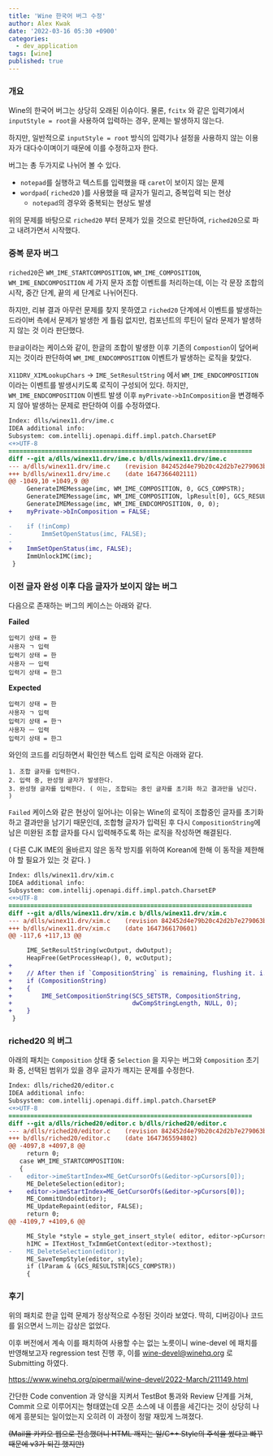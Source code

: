 ```yaml
---
title: 'Wine 한국어 버그 수정'
author: Alex Kwak
date: '2022-03-16 05:30 +0900'
categories:
  - dev_application
tags: [wine]
published: true
---
```

### 개요

Wine의 한국어 버그는 상당히 오래된 이슈이다. 물론, `fcitx` 와 같은 입력기에서 `inputStyle = root`을 사용하여 입력하는 경우, 문제는
발생하지 않는다.

하지만, 일반적으로 `inputStyle = root` 방식의 입력기나 설정을 사용하지 않는 이용자가 대다수이며이기 때문에 이를 수정하고자 한다.

버그는 총 두가지로 나뉘어 볼 수 있다.
- `notepad`를 실행하고 텍스트를 입력했을 때 `caret`이 보이지 않는 문제
- `wordpad`( `riched20` )를 사용했을 때 글자가 밀리고, 중복입력 되는 현상
  - `notepad`의 경우와 중복되는 현상도 발생

위의 문제를 바탕으로 `riched20` 부터 문제가 있을 것으로 판단하여, `riched20`으로 파고 내려가면서 시작했다.

### 중복 문자 버그

`riched20`은 `WM_IME_STARTCOMPOSITION`, `WM_IME_COMPOSITION`, `WM_IME_ENDCOMPOSITION` 세 가지 문자 조합 이벤트를 처리하는데,
이는 각 문장 조합의 시작, 중간 단계, 끝의 세 단계로 나뉘어진다.

하지만, 리뷰 결과 아무런 문제를 찾지 못하였고 `riched20` 단계에서 이벤트를 발생하는 드라이버 측에서 문제가 발생한 게 틀림 없지만,
컴포넌트의 루틴이 달라 문제가 발생하지 않는 것 이라 판단했다.

`한글글`이라는 케이스와 같이, 한글의 조합이 발생한 이후 기존의 `Compostion`이 덮어써지는 것이라 판단하여 `WM_IME_ENDCOMPOSITION`
이벤트가 발생하는 로직을 찾았다.

`X11DRV_XIMLookupChars` -> `IME_SetResultString` 에서 `WM_IME_ENDCOMPOSITION` 이라는 이벤트를 발생시키도록 로직이 구성되어
있다. 하지만, `WM_IME_ENDCOMPOSITION` 이벤트 발생 이후 `myPrivate->bInComposition`을 변경해주지 않아 발생하는 문제로 판단하여
이를 수정하였다.

```diff
Index: dlls/winex11.drv/ime.c
IDEA additional info:
Subsystem: com.intellij.openapi.diff.impl.patch.CharsetEP
<+>UTF-8
===================================================================
diff --git a/dlls/winex11.drv/ime.c b/dlls/winex11.drv/ime.c
--- a/dlls/winex11.drv/ime.c	(revision 842452d4e79b20c42d2b7e279063b2feabeb31de)
+++ b/dlls/winex11.drv/ime.c	(date 1647366402111)
@@ -1049,10 +1049,9 @@
     GenerateIMEMessage(imc, WM_IME_COMPOSITION, 0, GCS_COMPSTR);
     GenerateIMEMessage(imc, WM_IME_COMPOSITION, lpResult[0], GCS_RESULTSTR|GCS_RESULTCLAUSE);
     GenerateIMEMessage(imc, WM_IME_ENDCOMPOSITION, 0, 0);
+    myPrivate->bInComposition = FALSE;

-    if (!inComp)
-        ImmSetOpenStatus(imc, FALSE);
-
+    ImmSetOpenStatus(imc, FALSE);
     ImmUnlockIMC(imc);
 }
```

### 이전 글자 완성 이후 다음 글자가 보이지 않는 버그

다음으로 존재하는 버그의 케이스는 아래와 같다.

**Failed**
```text
입력기 상태 = 한
사용자 ㄱ 입력
입력기 상태 = 한
사용자 ㅡ 입력
입력기 상태 = 한그
```

**Expected**
```text
입력기 상태 = 한
사용자 ㄱ 입력
입력기 상태 = 한ㄱ
사용자 ㅡ 입력
입력기 상태 = 한그
```

와인의 코드를 리딩하면서 확인한 텍스트 입력 로직은 아래와 같다.
```text
1. 조합 글자를 입력한다.
2. 입력 중, 완성형 글자가 발생한다.
3. 완성형 글자를 입력한다. ( 이는, 조합되는 중인 글자를 초기화 하고 결과만을 남긴다. )
```

`Failed` 케이스와 같은 현상이 일어나는 이유는 Wine의 로직이 조합중인 글자를 초기화 하고 결과만을 남기기 때문인데, 조합형 글자가 입력된
후 다시 `CompositionString`에 남은 미완된 조합 글자를 다시 입력해주도록 하는 로직을 작성하면 해결된다.

( 다른 CJK IME의 올바르지 않은 동작 방지를 위하여 Korean에 한해 이 동작을 제한해야 할 필요가 있는 것 같다. )

```diff
Index: dlls/winex11.drv/xim.c
IDEA additional info:
Subsystem: com.intellij.openapi.diff.impl.patch.CharsetEP
<+>UTF-8
===================================================================
diff --git a/dlls/winex11.drv/xim.c b/dlls/winex11.drv/xim.c
--- a/dlls/winex11.drv/xim.c	(revision 842452d4e79b20c42d2b7e279063b2feabeb31de)
+++ b/dlls/winex11.drv/xim.c	(date 1647366170601)
@@ -117,6 +117,13 @@

     IME_SetResultString(wcOutput, dwOutput);
     HeapFree(GetProcessHeap(), 0, wcOutput);
+
+    // After then if `CompositionString` is remaining, flushing it. i.e., Korean
+    if (CompositionString)
+    {
+        IME_SetCompositionString(SCS_SETSTR, CompositionString,
+                                 dwCompStringLength, NULL, 0);
+    }
 }
 ```

### riched20 의 버그

아래의 패치는 `Composition` 상태 중 `Selection` 을 지우는 버그와 `Composition` 초기화 중, 선택된 범위가 있을 경우 글자가 깨지는 문제를 수정한다.

```diff
Index: dlls/riched20/editor.c
IDEA additional info:
Subsystem: com.intellij.openapi.diff.impl.patch.CharsetEP
<+>UTF-8
===================================================================
diff --git a/dlls/riched20/editor.c b/dlls/riched20/editor.c
--- a/dlls/riched20/editor.c	(revision 842452d4e79b20c42d2b7e279063b2feabeb31de)
+++ b/dlls/riched20/editor.c	(date 1647365594802)
@@ -4097,8 +4097,8 @@
     return 0;
   case WM_IME_STARTCOMPOSITION:
   {
-    editor->imeStartIndex=ME_GetCursorOfs(&editor->pCursors[0]);
     ME_DeleteSelection(editor);
+    editor->imeStartIndex=ME_GetCursorOfs(&editor->pCursors[0]);
     ME_CommitUndo(editor);
     ME_UpdateRepaint(editor, FALSE);
     return 0;
@@ -4109,7 +4109,6 @@

     ME_Style *style = style_get_insert_style( editor, editor->pCursors );
     hIMC = ITextHost_TxImmGetContext(editor->texthost);
-    ME_DeleteSelection(editor);
     ME_SaveTempStyle(editor, style);
     if (lParam & (GCS_RESULTSTR|GCS_COMPSTR))
     {
```

### 후기

위의 패치로 한글 입력 문제가 정상적으로 수정된 것이라 보였다. 딱히, 디버깅이나 코드를 읽으면서 느끼는 감상은 없었다.

이후 버전에서 계속 이를 패치하여 사용할 수는 없는 노릇이니 wine-devel 에 패치를 반영해보고자 regression test 진행 후,
이를 wine-devel@winehq.org 로 Submitting 하였다.

https://www.winehq.org/pipermail/wine-devel/2022-March/211149.html

간단한 Code convention 과 양식을 지켜서 TestBot 통과와 Review 단계를 거쳐, Commit 으로 이루어지는 형태였는데 오픈 소스에 내 이름을
세긴다는 것이 상당히 나에게 흥분되는 일이었는지 오히려 이 과정이 정말 재밌게 느껴졌다.

~~(Mail을 카카오 웹으로 전송했더니 HTML 깨지는 일/C++ Style의 주석을 썼다고 빠꾸 때문에 v3가 되긴 했지만)~~
